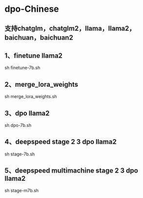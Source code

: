 # dpo-Chinese

## 支持chatglm，chatglm2，llama，llama2，baichuan，baichuan2

## 1、finetune llama2

sh  finetune-7b.sh

## 2、merge_lora_weights

sh merge_lora_weights.sh

## 3、dpo llama2

sh dpo-7b.sh

## 4、deepspeed stage 2 3 dpo llama2
sh stage-7b.sh

## 5、deepspeed multimachine stage 2 3 dpo llama2
sh stage-m7b.sh
